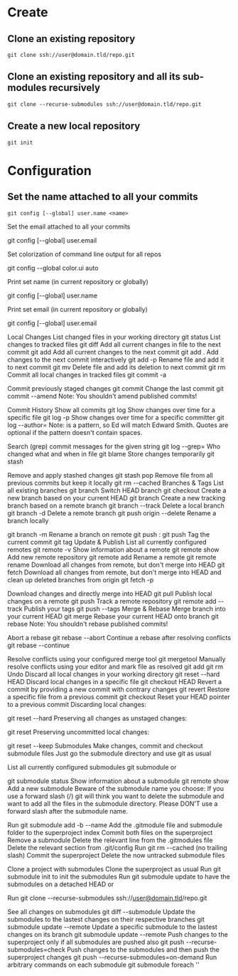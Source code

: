 # Create

## Clone an existing repository

`git clone ssh://user@domain.tld/repo.git`

## Clone an existing repository and all its sub-modules recursively

`git clone --recurse-submodules ssh://user@domain.tld/repo.git`

## Create a new local repository

`git init`

# Configuration

## Set the name attached to all your commits

`git config [--global] user.name <name>`

Set the email attached to all your commits

git config [--global] user.email <email>

Set colorization of command line output for all repos

git config --global color.ui auto

Print set name (in current repository or globally)

git config [--global] user.name

Print set email (in current repository or globally)

git config [--global] user.email

Local Changes
List changed files in your working directory
git status
List changes to tracked files
git diff
Add all current changes in file to the next commit
git add <file>
Add all current changes to the next commit
git add .
Add changes to the next commit interactively
git add -p <file>
Rename file and add it to next commit
git mv <file> <new file name>
Delete file and add its deletion to next commit
git rm <file>
Commit all local changes in tracked files
git commit -a

Commit previously staged changes
git commit
Change the last commit
git commit --amend
Note: You shouldn't amend published commits!

Commit History
Show all commits
git log
Show changes over time for a specific file
git log -p <file>
Show changes over time for a specific committer
git log --author=<committer name>
Note: <committer name> is a pattern, so Ed will match Edward Smith. Quotes are optional if the pattern doesn't contain spaces.

Search (grep) commit messages for the given string
git log --grep=<string>
Who changed what and when in file
git blame <file>
Store changes temporarily
git stash

Remove and apply stashed changes
git stash pop
Remove file from all previous commits but keep it locally
git rm --cached <file>
Branches & Tags
List all existing branches
git branch
Switch HEAD branch
git checkout <branch>
Create a new branch based on your current HEAD
git branch <new-branch>
Create a new tracking branch based on a remote branch
git branch --track <new-branch> <remote-branch>
Delete a local branch
git branch -d <branch>
Delete a remote branch
git push origin --delete <branch>
Rename a branch locally

git branch -m <old name> <new name>
Rename a branch on remote
git push <remote> :<old name>
git push <remote> <new name>
Tag the current commit
git tag <tag-name>
Update & Publish
List all currently configured remotes
git remote -v
Show information about a remote
git remote show <remote>
Add new remote repository
git remote add <remote> <url>
Rename a remote
git remote rename <old-name> <new-name>
Download all changes from remote, but don't merge into HEAD
git fetch <remote>
Download all changes from remote, but don't merge into HEAD and clean up deleted branches from origin
git fetch -p <remote>

Download changes and directly merge into HEAD
git pull <remote> <branch>
Publish local changes on a remote
git push <remote> <branch>
Track a remote repository
git remote add --track <remote-branch> <remote> <url>
Publish your tags
git push --tags
Merge & Rebase
Merge branch into your current HEAD
git merge <branch>
Rebase your current HEAD onto branch
git rebase <branch>
Note: You shouldn't rebase published commits!

Abort a rebase
git rebase --abort
Continue a rebase after resolving conflicts
git rebase --continue

Resolve conflicts using your configured merge tool
git mergetool
Manually resolve conflicts using your editor and mark file as resolved
git add <resolved-file>
git rm <resolved-file>
Undo
Discard all local changes in your working directory
git reset --hard HEAD
Discard local changes in a specific file
git checkout HEAD <file>
Revert a commit by providing a new commit with contrary changes
git revert <commit>
Restore a specific file from a previous commit
git checkout <commit> <file>
Reset your HEAD pointer to a previous commit
Discarding local changes:

git reset --hard <commit>
Preserving all changes as unstaged changes:

git reset <commit>
Preserving uncommitted local changes:

git reset --keep <commit>
Submodules
Make changes, commit and checkout submodule files
Just go the submodule directory and use git as usual

List all currently configured submodules
git submodule
or

git submodule status
Show information about a submodule
git remote show <remote>
Add a new submodule
Beware of the submodule name you choose: If you use a forward slash (/) git will think you want to delete the submodule and want to add all the files in the submodule directory. Please DON'T use a forward slash after the submodule name.

Run git submodule add -b <branch> --name <name> <repository-path-or-url>
Add the .gitmodule file and submodule folder to the superproject index
Commit both files on the superproject
Remove a submodule
Delete the relevant line from the .gitmodules file
Delete the relevant section from .git/config
Run git rm --cached <submodule-path> (no trailing slash)
Commit the superproject
Delete the now untracked submodule files

Clone a project with submodules
Clone the superproject as usual
Run git submodule init to init the submodules
Run git submodule update to have the submodules on a detached HEAD
or

Run git clone --recurse-submodules ssh://user@domain.tld/repo.git

See all changes on submodules
git diff --submodule
Update the submodules to the lastest changes on their respective branches
git submodule update --remote
Update a specific submodule to the lastest changes on its branch
git submodule update --remote <submodule-name>
Push changes to the superproject only if all submodules are pushed also
git push --recurse-submodules=check
Push changes to the submodules and then push the superproject changes
git push --recurse-submodules=on-demand
Run arbitrary commands on each submodule
git submodule foreach '<arbitrary-command-to-run>'